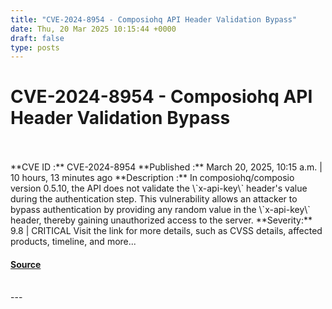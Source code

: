 ```yaml
---
title: "CVE-2024-8954 - Composiohq API Header Validation Bypass"
date: Thu, 20 Mar 2025 10:15:44 +0000
draft: false
type: posts
---
```

# CVE-2024-8954 - Composiohq API Header Validation Bypass

<br/>

<br/>
**CVE ID :** CVE-2024-8954  
**Published :** March 20, 2025, 10:15 a.m. | 10 hours, 13 minutes ago  
**Description :** In composiohq/composio version 0.5.10, the API does not validate the \`x-api-key\` header's value during the authentication step. This vulnerability allows an attacker to bypass authentication by providing any random value in the \`x-api-key\` header, thereby gaining unauthorized access to the server.  
**Severity:** 9.8 | CRITICAL  
Visit the link for more details, such as CVSS details, affected products, timeline, and more...

#### [Source](https://cvefeed.io/vuln/detail/CVE-2024-8954)

<br/>
---
